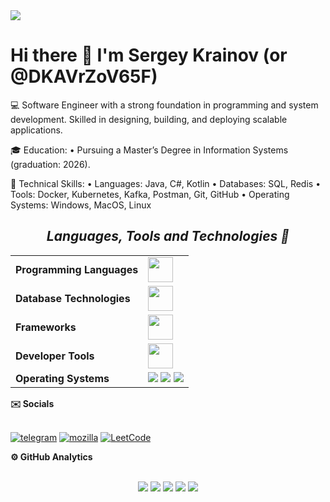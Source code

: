 <img src="https://github.com/Anmol-Baranwal/Cool-GIFs-For-GitHub/assets/74038190/d48893bd-0757-481c-8d7e-ba3e163feae7" />
</br>

# Hi there 👋 I'm Sergey Krainov (or @DKAVrZoV65F)

💻 Software Engineer with a strong foundation in programming and system development. Skilled in designing, building, and deploying scalable applications.

🎓 Education:
	•	Pursuing a Master’s Degree in Information Systems (graduation: 2026).

🌟 Technical Skills:
	•	Languages: Java, C#, Kotlin
	•	Databases: SQL, Redis
	•	Tools: Docker, Kubernetes, Kafka, Postman, Git, GitHub
	•	Operating Systems: Windows, MacOS, Linux

<div align="center">
<h2 align='center'><i>Languages, Tools and Technologies 🚀 </i></h2>
<table>
	<tr>
		<td><strong>Programming Languages</strong></td>
		<td><img height=40 src="https://skillicons.dev/icons?i=java,cs,kotlin&theme=dark"></td>
	</tr>
	<tr>
		<td><strong>Database Technologies</strong></td>
		<td><img height=40 src="https://skillicons.dev/icons?i=mysql,postgres,redis,rabbitmq,sqlite&theme=dark"></td>
	</tr>
	<tr>
		<td><strong>Frameworks</strong></td>
		<td>
			<img height=40 src="https://skillicons.dev/icons?i=spring&theme=dark">
		</td>
	</tr>
	<tr>
		<td><strong>Developer Tools</strong></td>
		<td><img height=40 src="https://skillicons.dev/icons?i=docker,kubernetes,git,github,githubactions,grafana,graphql,kafka,postman&theme=dark"></td>
	</tr>
	<tr>
		<td><strong>Operating Systems</strong></td>
		<td>
			<img src="https://img.shields.io/badge/Linux-FCC624?style=for-the-badge&logo=linux&logoColor=black">
			<img src="https://img.shields.io/badge/Windows-0078D6?style=for-the-badge&logo=windows&logoColor=white">
            		<img src="https://img.shields.io/badge/MacOS-808080?style=for-the-badge&logo=macos&logoColor=white">
		</td>
	</tr>
</table>
</div>

<summary><b>✉️ Socials</b></summary>
<br>

[![telegram](https://img.shields.io/badge/Telegram-090909?style=for-the-badge&logo=telegram&logoColor=27A0D9)](https://t.me/sergey_krainov)
[![mozilla](https://img.shields.io/badge/mozilla-090909?style=for-the-badge&logo=mozilla&logoColor=7f00ff)](mailto:oi1g35kgc@mozmail.com)
[![LeetCode](https://img.shields.io/badge/LeetCode-000000?style=for-the-badge&logo=LeetCode&logoColor=#d16c06)](https://leetcode.com/u/dkavrzov65f/)

<summary><b>⚙️ GitHub Analytics</b></summary>
<br>
<div align="center">
    <p> 
        <img src="https://github-profile-trophy.vercel.app/?username=DKAVrZoV65F&locale=en"/>
        <img src="https://github-readme-stats.vercel.app/api?username=DKAVrZoV65F&show_icons=true&locale=en"/>
        <img src="https://github-readme-streak-stats.herokuapp.com/?user=DKAVrZoV65F&stroke=ffffff&background=000000&ring=0891b2&fire=0891b2&currStreakNum=ffffff&currStreakLabel=0891b2&sideNums=ffffff&sideLabels=ffffff&dates=ffffff&hide_border=true&locale=en"/>
        <img src="https://github-readme-activity-graph.vercel.app/graph?username=DKAVrZoV65F&theme=github-compact&locale=en"/>
        <img src="https://github-readme-stats.vercel.app/api/top-langs?username=DKAVrZoV65F&show_icons=true&locale=en"/>
    </p>
</div>
